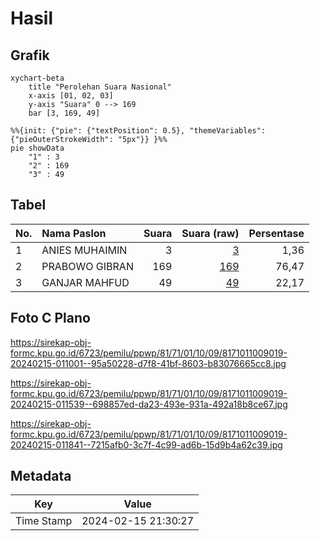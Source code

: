 # Hasil

## Grafik

```mermaid
xychart-beta
    title "Perolehan Suara Nasional"
    x-axis [01, 02, 03]
    y-axis "Suara" 0 --> 169
    bar [3, 169, 49]
```

```mermaid
%%{init: {"pie": {"textPosition": 0.5}, "themeVariables": {"pieOuterStrokeWidth": "5px"}} }%%
pie showData
    "1" : 3
    "2" : 169
    "3" : 49
```

## Tabel

| No. | Nama Paslon    | Suara | Suara (raw) | Persentase |
|:--- |:-------------- | -----:| -----------:| ----------:|
| 1   | ANIES MUHAIMIN | 3     | [3][p-1]    | 1,36       |
| 2   | PRABOWO GIBRAN | 169   | [169][p-2]  | 76,47      |
| 3   | GANJAR MAHFUD  | 49    | [49][p-3]   | 22,17      |


[p-1]: https://github.com/gigit-pemilu/pemilu-2024/blob/main/pilpres/hitung-suara/sub/81-maluku/sub/71-kota-ambon/sub/01-nusaniwe/sub/1009-kudamati/sub/019-tps/sub/paslon-1.txt
[p-2]: https://github.com/gigit-pemilu/pemilu-2024/blob/main/pilpres/hitung-suara/sub/81-maluku/sub/71-kota-ambon/sub/01-nusaniwe/sub/1009-kudamati/sub/019-tps/sub/paslon-2.txt
[p-3]: https://github.com/gigit-pemilu/pemilu-2024/blob/main/pilpres/hitung-suara/sub/81-maluku/sub/71-kota-ambon/sub/01-nusaniwe/sub/1009-kudamati/sub/019-tps/sub/paslon-3.txt

## Foto C Plano

https://sirekap-obj-formc.kpu.go.id/6723/pemilu/ppwp/81/71/01/10/09/8171011009019-20240215-011001--95a50228-d7f8-41bf-8603-b83076665cc8.jpg

https://sirekap-obj-formc.kpu.go.id/6723/pemilu/ppwp/81/71/01/10/09/8171011009019-20240215-011539--698857ed-da23-493e-931a-492a18b8ce67.jpg

https://sirekap-obj-formc.kpu.go.id/6723/pemilu/ppwp/81/71/01/10/09/8171011009019-20240215-011841--7215afb0-3c7f-4c99-ad6b-15d9b4a62c39.jpg


## Metadata

| Key        | Value               |
| ---------- | ------------------- |
| Time Stamp | 2024-02-15 21:30:27 |



